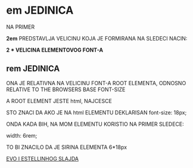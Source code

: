 # em JEDINICA

NA PRIMER

**2em** PREDSTAVLJA VELICINU KOJA JE FORMIRANA NA SLEDECI NACIN:

**2 * VELICINA ELEMENTOVOG FONT-A**

## rem JEDINICA

ONA JE RELATIVNA NA VELICINU FONT-A ROOT ELEMENTA, ODNOSNO RELATIVE TO THE BROWSERS BASE FONT-SIZE

A ROOT ELEMENT JESTE html, NAJCESCE

STO ZNACI DA AKO JE NA html ELEMENTU DEKLARISAN font-size: 18px;

ONDA KADA BIH, NA MOM ELEMENTU KORISTIO NA PRIMER SLEDECE:

width: 6rem;

TO BI ZNACILO DA JE SIRINA ELEMENTA 6*18px

[EVO I ESTELLINHOG SLAJDA](https://estelle.github.io/cssmastery/other/#slide30)
